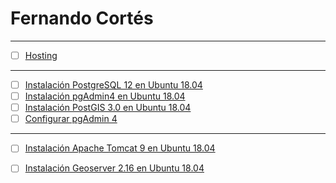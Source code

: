 # Fernando Cortés
---
- [ ] [Hosting](https://github.com/fcortesz/fcortesz/blob/master/Hosting.md)
---
- [ ] [Instalación PostgreSQL 12 en Ubuntu 18.04](https://github.com/fcortesz/fcortesz/blob/master/Instalaci%C3%B3n%20PostgreSQL%2012%20en%20Ubuntu%2018.04.md)
- [ ] [Instalación pgAdmin4 en Ubuntu 18.04](https://github.com/fcortesz/fcortesz/blob/master/Instalaci%C3%B3n%20pgAdmin4%20en%20Ubuntu%2018.04.md)
- [ ] [Instalación PostGIS 3.0 en Ubuntu 18.04](https://github.com/fcortesz/fcortesz/blob/master/Instalaci%C3%B3n%20PostGIS%203.0%20en%20Ubuntu%2018.04.md)
- [ ] [Configurar pgAdmin 4](https://github.com/fcortesz/fcortesz/blob/master/Configurar%20pgAdmin%204.md)
---
- [ ] [Instalación Apache Tomcat 9 en Ubuntu 18.04](https://github.com/fcortesz/fcortesz/blob/master/Instalaci%C3%B3n%20Apache%20Tomcat%209%20en%20Ubuntu%2018.04.md)
- [ ] [Instalación Geoserver 2.16 en Ubuntu 18.04](https://github.com/fcortesz/fcortesz/blob/master/Instalaci%C3%B3n%20Geoserver%202.16%20en%20Ubuntu%2018.04.md)


